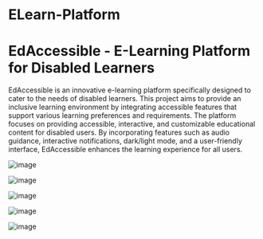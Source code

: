 # ELearn-Platform
# EdAccessible - E-Learning Platform for Disabled Learners
EdAccessible is an innovative e-learning platform specifically designed to cater to the needs of disabled learners. This project aims to provide an inclusive learning environment by integrating accessible features that support various learning preferences and requirements.
The platform focuses on providing accessible, interactive, and customizable educational content for disabled users. By incorporating features such as audio guidance, interactive notifications, dark/light mode, and a user-friendly interface, EdAccessible enhances the learning experience for all users.

![image](https://github.com/user-attachments/assets/a5e9a943-7b9c-49bb-a9f5-618f5a238d8d)

![image](https://github.com/user-attachments/assets/206a58aa-ce99-4e58-ba75-9623e30269fd)

![image](https://github.com/user-attachments/assets/804fae58-e481-4fc6-87b6-6e6a08f45b70)

![image](https://github.com/user-attachments/assets/11c35a4a-7b55-4d87-98c2-f69ba8f9b1a3)

![image](https://github.com/user-attachments/assets/6b33ae1b-2743-49b3-bae2-9d9323fc5efd)







